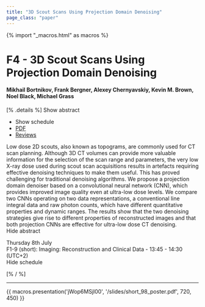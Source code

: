 ```yaml
---
title: "3D Scout Scans Using Projection Domain Denoising"
page_class: "paper"
---
```


{% import "_macros.html" as macros %}

# F4 - 3D Scout Scans Using Projection Domain Denoising

#### Mikhail Bortnikov, Frank Bergner, Alexey Chernyavskiy, Kevin M. Brown, Noel Black, Michael Grass

[% .details %]
<a class="toggle_visibility" data-selector=".abstract" data-level="3">Show abstract</a>
- <a class="toggle_visibility" data-selector=".schedule" data-level="3">Show schedule</a>
- <a href="https://openreview.net/pdf?id=fanGydarIPF">PDF</a>
- <a href="https://openreview.net/forum?id=fanGydarIPF">Reviews</a>

<p>
    <span class="abstract">
        Low dose 2D scouts, also known as topograms, are commonly used for CT scan planning. Although 3D CT volumes can provide more valuable information for the selection of the scan range and parameters, the very low X-ray dose used during scout scan acquisitions results in artefacts requiring effective denoising techniques to make them useful. This has proved challenging for traditional denoising algorithms. We propose a projection domain denoiser based on a convolutional neural network (CNN), which provides improved image quality even at ultra-low dose levels. We compare two CNNs operating on two data representations, a conventional line integral data and raw photon counts, which have different quantitative properties and dynamic ranges. The results show that the two denoising strategies give rise to different properties of reconstructed images and that both projection CNNs are effective for ultra-low dose CT denoising.
        <br>
        <span class="actions"><a class="toggle_visibility" data-level="2">Hide abstract</a></span>
    </span>
</p>

<p>
    <span class="schedule">
         Thursday 8th July<br>F1-9 (short): Imaging: Reconstruction and Clinical Data - 13:45 - 14:30 (UTC+2)
        <br>
        <span class="actions"><a class="toggle_visibility" data-level="2">Hide schedule</a></span>
    </span>
</p>

[% / %]


---

{{ macros.presentation('jWop6MSjl00', '/slides/short_98_poster.pdf', 720, 450) }}
